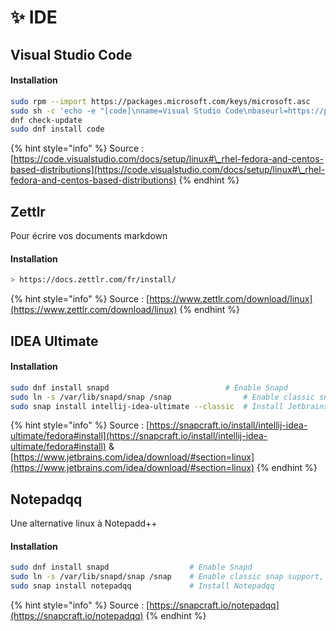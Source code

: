 # ✨ IDE

## Visual Studio Code

#### Installation

```bash
sudo rpm --import https://packages.microsoft.com/keys/microsoft.asc
sudo sh -c 'echo -e "[code]\nname=Visual Studio Code\nbaseurl=https://packages.microsoft.com/yumrepos/vscode\nenabled=1\ngpgcheck=1\ngpgkey=https://packages.microsoft.com/keys/microsoft.asc" > /etc/yum.repos.d/vscode.repo'
dnf check-update
sudo dnf install code
```

{% hint style="info" %}
Source : [https://code.visualstudio.com/docs/setup/linux#\_rhel-fedora-and-centos-based-distributions](https://code.visualstudio.com/docs/setup/linux#\_rhel-fedora-and-centos-based-distributions)
{% endhint %}

## Zettlr

Pour écrire vos documents markdown

#### Installation

```bash
> https://docs.zettlr.com/fr/install/
```

{% hint style="info" %}
Source : [https://www.zettlr.com/download/linux](https://www.zettlr.com/download/linux)
{% endhint %}

## IDEA Ultimate

#### Installation

```bash
sudo dnf install snapd		                    # Enable Snapd
sudo ln -s /var/lib/snapd/snap /snap                # Enable classic snap support, enter the following to create a symbolic link
sudo snap install intellij-idea-ultimate --classic  # Install Jetbrains IDEA Ultimate
```

{% hint style="info" %}
Source : [https://snapcraft.io/install/intellij-idea-ultimate/fedora#install](https://snapcraft.io/install/intellij-idea-ultimate/fedora#install) & [https://www.jetbrains.com/idea/download/#section=linux](https://www.jetbrains.com/idea/download/#section=linux)
{% endhint %}

## Notepadqq

Une alternative linux à Notepadd++

#### Installation

```bash
sudo dnf install snapd	                # Enable Snapd
sudo ln -s /var/lib/snapd/snap /snap    # Enable classic snap support, enter the following to create a symbolic link
sudo snap install notepadqq             # Install Notepadqq
```

{% hint style="info" %}
Source : [https://snapcraft.io/notepadqq](https://snapcraft.io/notepadqq)
{% endhint %}
